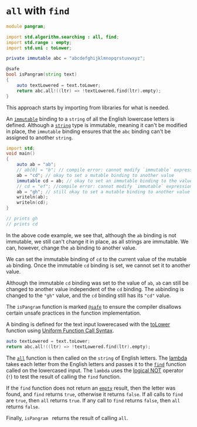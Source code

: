 # `all` with `find`

```d
module pangram;

import std.algorithm.searching : all, find;
import std.range : empty;
import std.uni : toLower;

private immutable abc = "abcdefghijklmnopqrstuvwxyz";

@safe
bool isPangram(string text)
{
    auto textLowered = text.toLower;
    return abc.all!((ltr) => !textLowered.find(ltr).empty);
}
```

This approach starts by importing from libraries for what is needed.

An [`immutable`][immutable] binding to a `string` of all the English lowercase letters is defined.
Although a [`string`][string] type is immutable, meaning it can't be modified in place,
the `immutable` binding ensures that the `abc` binding can't be assigned to another `string`.

```d
import std;
void main()
{
    auto ab = "ab";
    // ab[0] = "b"; // compile error: cannot modify `immutable` expression `ab[0]`
    ab = "cd"; // okay to set a mutable binding to another value
    immutable cd = ab; // okay to set an immutable binding to the value of a mutable binding
    // cd = "ef"; //compile error: cannot modify `immutable` expression `cd`
    ab = "gh"; // still okay to set a mutable binding to another value
    writeln(ab);
    writeln(cd);
}

// prints gh
// prints cd
```

In the above code example, we see that, although the `ab` binding is not immutable, we still can't change it in place, as all strings are immutable.
We can, however, change the `ab` binding to another value.

We can set the immutable binding of `cd` to the current value of the mutable `ab` binding.
Once the immutable `cd` binding is set, we cannot set it to another value.

Although the immutable `cd` binding was set to the value of `ab`, `ab` can still be changed to another value independent of the `cd` binding.
The `ab`binding is changed to the `"gh"` value, and the `cd` binding still has its `"cd"` value.

The `isPangram` function is marked [`@safe`][safe] to ensure the compiler disallows certain unsafe practices in the function implementation.

A binding is defined for the text input lowerecased with the [toLower][tolower] function using [Uniform Function Call Syntax][ufcs].

```d
auto textLowered = text.toLower;
return abc.all!((ltr) => !textLowered.find(ltr).empty);
```

The [`all`][all] function is then called on the `string` of English letters.
The [lambda][lambda] takes each letter from the English letters and passes it to the [`find`][find] function called on the lowercased input.
The `lambda` uses the [logical NOT][logical-not] operator (`!`) to test the result of calling the `find` function.

If the `find` function does not return an [`empty`][empty] result, then the letter was found, and `find` returns `true`, otherwise it returns `false`.
If all calls to `find` are `true`, then `all` returns `true`.
If any call to `find` returns `false`, then `all` returns `false`.

Finally, `isPangram ` returns the result of calling `all`.

[immutable]: https://dlang.org/spec/const3.html#immutable_storage_class
[string]: https://dlang.org/phobos/std_string.html
[safe]: https://dlang.org/spec/function.html#function-safety
[tolower]: https://dlang.org/phobos/std_uni.html#toLower
[ufcs]: https://tour.dlang.org/tour/en/gems/uniform-function-call-syntax-ufcs
[all]: https://dlang.org/phobos/std_algorithm_searching.html#all
[lambda]: https://tour.dlang.org/tour/en/basics/delegates
[dchar]: https://tour.dlang.org/tour/en/basics/basic-types
[find]: https://dlang.org/phobos/std_algorithm_searching.html#find
[empty]: https://dlang.org/phobos/std_range_primitives.html#empty
[logical-not]: https://dlang.org/spec/expression.html#UnaryExpression

